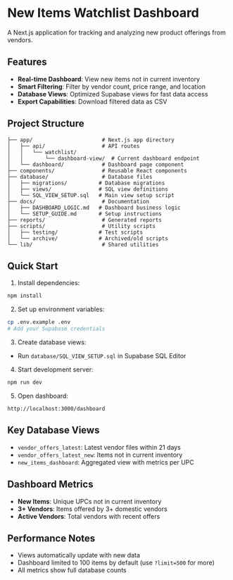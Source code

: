 # New Items Watchlist Dashboard

A Next.js application for tracking and analyzing new product offerings from vendors.

## Features

- **Real-time Dashboard**: View new items not in current inventory
- **Smart Filtering**: Filter by vendor count, price range, and location
- **Database Views**: Optimized Supabase views for fast data access
- **Export Capabilities**: Download filtered data as CSV

## Project Structure

```
├── app/                      # Next.js app directory
│   ├── api/                  # API routes
│   │   └── watchlist/
│   │       └── dashboard-view/  # Current dashboard endpoint
│   └── dashboard/            # Dashboard page component
├── components/               # Reusable React components
├── database/                 # Database files
│   ├── migrations/          # Database migrations
│   ├── views/               # SQL view definitions
│   └── SQL_VIEW_SETUP.sql   # Main view setup script
├── docs/                     # Documentation
│   ├── DASHBOARD_LOGIC.md   # Dashboard business logic
│   └── SETUP_GUIDE.md       # Setup instructions
├── reports/                  # Generated reports
├── scripts/                  # Utility scripts
│   ├── testing/             # Test scripts
│   └── archive/             # Archived/old scripts
└── lib/                      # Shared utilities

```

## Quick Start

1. Install dependencies:
```bash
npm install
```

2. Set up environment variables:
```bash
cp .env.example .env
# Add your Supabase credentials
```

3. Create database views:
- Run `database/SQL_VIEW_SETUP.sql` in Supabase SQL Editor

4. Start development server:
```bash
npm run dev
```

5. Open dashboard:
```
http://localhost:3000/dashboard
```

## Key Database Views

- `vendor_offers_latest`: Latest vendor files within 21 days
- `vendor_offers_latest_new`: Items not in current inventory  
- `new_items_dashboard`: Aggregated view with metrics per UPC

## Dashboard Metrics

- **New Items**: Unique UPCs not in current inventory
- **3+ Vendors**: Items offered by 3+ domestic vendors
- **Active Vendors**: Total vendors with recent offers

## Performance Notes

- Views automatically update with new data
- Dashboard limited to 100 items by default (use `?limit=500` for more)
- All metrics show full database counts